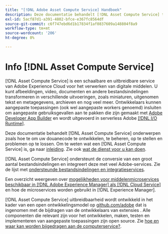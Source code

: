 ```yaml
---
title: "[!DNL Adobe Asset Compute Service] Handboek"
description: Deze documentatie behandelt [!DNL Asset Compute Service] taken zoals inleiding, hoe te om, uw douanecode te ontwikkelen te beheren op te stellen en problemen op te lossen.
exl-id: 5acf87d1-a391-4802-bfce-e367fc8564df
source-git-commit: c6f747ebd6d1b17834f1af0837609a148804f8a9
workflow-type: tm+mt
source-wordcount: '206'
ht-degree: 0%

---
```


# Info [!DNL Asset Compute Service]

[!DNL Asset Compute Service] is een schaalbare en uitbreidbare service van Adobe Experience Cloud voor het verwerken van digitale middelen. U kunt afbeeldingen, video, documenten en andere bestandsindelingen transformeren in verschillende uitvoeringen, zoals miniaturen, uitgenomen tekst en metagegevens, archieven en nog veel meer. Ontwikkelaars kunnen aangepaste toepassingen (ook wel aangepaste workers genoemd) insluiten om aangepaste gebruiksgevallen aan te pakken die zijn gemaakt met [Adobe Developer App Builder](https://developer.adobe.com/app-builder/docs/overview) en wordt uitgevoerd in serverless Adobe [[!DNL I/O Runtime]](https://developer.adobe.com/runtime/).

Deze documentatie behandelt [!DNL Asset Compute Service] onderwerpen zoals hoe te om uw douanecode te ontwikkelen, te beheren, op te stellen en problemen op te lossen. Om te weten wat een [!DNL Asset Compute Service] is, ga naar [inleiding](introduction.md). Zie ook [wat de dienst voor u kan doen](introduction.md#possible-use-cases-benefits).

[!DNL Asset Compute Service] ondersteunt de conversie van een groot aantal bestandsindelingen en integreert deze met veel Adobe-services. Zie de lijst met [ondersteunde bestandsindelingen en integratieservices](https://experienceleague.adobe.com/en/docs/experience-manager-cloud-service/content/assets/file-format-support).

Een overzicht weergeven over [mogelijkheden voor middelenmicroservices beschikbaar in [!DNL Adobe Experience Manager] als [!DNL Cloud Service]](https://experienceleague.adobe.com/en/docs/experience-manager-cloud-service/content/assets/asset-microservices-overview) en hoe de microservices worden gebruikt in [!DNL Experience Manager].

[!DNL Asset Compute Service] uitbreidbaarheid wordt ontwikkeld in het kader van een open ontwikkelingsmodel op [github.com/adobe](https://github.com/adobe) dat is ingenomen met de bijdragen van de ontwikkelaars van extensies . Alle componenten die relevant zijn voor het ontwikkelen, maken, testen en implementeren van aangepaste toepassingen zijn open source. Zie [hoe en waar kan worden bijgedragen aan de computerservice?](contribute-to-compute-service.md).

<!--
Possible to record the below info here in this landing page to centralize the miscellaneous info about Asset Compute Service?
 List of dependencies and requirements SDK, CLI, Devtools, etc.? Or may be a link to the prerequisites.
 Introduction video when Tech Marketing team shares one.
-->
